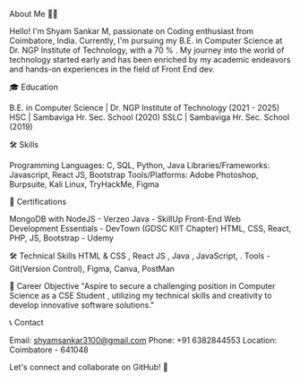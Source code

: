 About Me 👨‍💻

Hello! I'm Shyam Sankar M, passionate on Coding enthusiast from Coimbatore, India. Currently, I'm pursuing my B.E. in Computer Science at Dr. NGP Institute of Technology, with a 70 % . My journey into the world of technology started early and has been enriched by my academic endeavors and hands-on experiences in the field of Front End dev.

🎓 Education

B.E. in Computer Science | Dr. NGP Institute of Technology (2021 - 2025)
HSC | Sambaviga Hr. Sec. School (2020)
SSLC | Sambaviga Hr. Sec. School (2019)

🛠️ Skills

Programming Languages: C, SQL, Python, Java
Libraries/Frameworks: Javascript, React JS, Bootstrap
Tools/Platforms: Adobe Photoshop, Burpsuite, Kali Linux, TryHackMe, Figma

📜 Certifications

MongoDB with NodeJS - Verzeo
Java - SkillUp
Front-End Web Development Essentials - DevTown (GDSC KIIT Chapter)
HTML, CSS, React, PHP, JS, Bootstrap - Udemy


🛠️ Technical Skills
HTML & CSS , React JS , Java , JavaScript, .
Tools - Git(Version Control), Figma, Canva, PostMan

🎯 Career Objective
"Aspire to secure a challenging position in Computer Science as a CSE Student , utilizing my technical skills and creativity to develop innovative software solutions."

📞 Contact

Email: shyamsankar3100@gmail.com
Phone: +91 6382844553
Location: Coimbatore - 641048

Let's connect and collaborate on GitHub! 🤝
